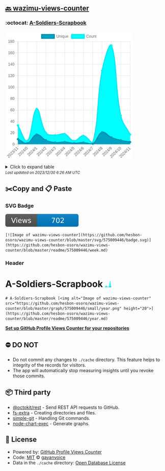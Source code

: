 ## [🔙 wazimu-views-counter](https://github.com/hesbon-osoro/wazimu-views-counter)

### :octocat: [A-Soldiers-Scrapbook](https://github.com/hesbon-osoro/A-Soldiers-Scrapbook)
![Image of wazimu-views-counter](https://github.com/hesbon-osoro/wazimu-views-counter/blob/master/graph/575009446/large/year.png)

<details>
	<summary>Click to expand table</summary>
	<h2>:calendar: Year Page Views Table</h2>
<table>
	<tr>
		<th>
			Last Updated
		</th>
		<th>
			Unique
		</th>
		<th>
			Count
		</th>
	</tr>
	<tr>
		<td>
			<code>2023/12/1</code>
		</td>
		<td>
			<code>4</code>
		</td>
		<td>
			<code>17</code>
		</td>
	</tr>
	<tr>
		<td>
			<code>2023/11/1</code>
		</td>
		<td>
			<code>7</code>
		</td>
		<td>
			<code>50</code>
		</td>
	</tr>
	<tr>
		<td>
			<code>2023/10/1</code>
		</td>
		<td>
			<code>12</code>
		</td>
		<td>
			<code>173</code>
		</td>
	</tr>
	<tr>
		<td>
			<code>2023/9/1</code>
		</td>
		<td>
			<code>21</code>
		</td>
		<td>
			<code>129</code>
		</td>
	</tr>
	<tr>
		<td>
			<code>2023/8/1</code>
		</td>
		<td>
			<code>1</code>
		</td>
		<td>
			<code>3</code>
		</td>
	</tr>
	<tr>
		<td>
			<code>2023/7/1</code>
		</td>
		<td>
			<code>3</code>
		</td>
		<td>
			<code>15</code>
		</td>
	</tr>
	<tr>
		<td>
			<code>2023/6/1</code>
		</td>
		<td>
			<code>2</code>
		</td>
		<td>
			<code>6</code>
		</td>
	</tr>
	<tr>
		<td>
			<code>2023/5/1</code>
		</td>
		<td>
			<code>4</code>
		</td>
		<td>
			<code>18</code>
		</td>
	</tr>
	<tr>
		<td>
			<code>2023/4/1</code>
		</td>
		<td>
			<code>3</code>
		</td>
		<td>
			<code>16</code>
		</td>
	</tr>
	<tr>
		<td>
			<code>2023/3/1</code>
		</td>
		<td>
			<code>7</code>
		</td>
		<td>
			<code>20</code>
		</td>
	</tr>
	<tr>
		<td>
			<code>2023/2/1</code>
		</td>
		<td>
			<code>17</code>
		</td>
		<td>
			<code>62</code>
		</td>
	</tr>
	<tr>
		<td>
			<code>2023/1/1</code>
		</td>
		<td>
			<code>2</code>
		</td>
		<td>
			<code>6</code>
		</td>
	</tr>
	<tr>
		<td>
			<code>2022/12/1</code>
		</td>
		<td>
			<code>9</code>
		</td>
		<td>
			<code>33</code>
		</td>
	</tr>
</table>

</details>
<small><i>Last updated on 2023/12/30 6:26 AM UTC</i></small>

## ✂️Copy and 📋 Paste
### SVG Badge
[![Image of wazimu-views-counter](https://github.com/hesbon-osoro/wazimu-views-counter/blob/master/svg/575009446/badge.svg)](https://github.com/hesbon-osoro/wazimu-views-counter/blob/master/readme/575009446/week.md)
```readme
[![Image of wazimu-views-counter](https://github.com/hesbon-osoro/wazimu-views-counter/blob/master/svg/575009446/badge.svg)](https://github.com/hesbon-osoro/wazimu-views-counter/blob/master/readme/575009446/week.md)
```
### Header
# A-Soldiers-Scrapbook [<img alt="Image of wazimu-views-counter" src="https://github.com/hesbon-osoro/wazimu-views-counter/blob/master/graph/575009446/small/year.png" height="20">](https://github.com/hesbon-osoro/wazimu-views-counter/blob/master/readme/575009446/year.md)
```readme
# A-Soldiers-Scrapbook [<img alt="Image of wazimu-views-counter" src="https://github.com/hesbon-osoro/wazimu-views-counter/blob/master/graph/575009446/small/year.png" height="20">](https://github.com/hesbon-osoro/wazimu-views-counter/blob/master/readme/575009446/year.md)
```
[**Set up GitHub Profile Views Counter for your repositories**](https://github.com/gayanvoice/github-profile-views-counter)
## ⛔ DO NOT
- Do not commit any changes to `./cache` directory. This feature helps to integrity of the records for visitors.
- The app will automatically stop measuring insights until you revoke those commits.
## 📦 Third party

- [@octokit/rest](https://www.npmjs.com/package/@octokit/rest) - Send REST API requests to GitHub.
- [fs-extra](https://www.npmjs.com/package/fs-extra) - Creating directories and files.
- [simple-git](https://www.npmjs.com/package/simple-git) - Handling Git commands.
- [node-chart-exec](https://www.npmjs.com/package/node-chart-exec) - Generate graphs.
## 📄 License
- Powered by: [GitHub Profile Views Counter](https://github.com/gayanvoice/github-profile-views-counter)
- Code: [MIT](./LICENSE) © [gayanvoice](https://github.com/gayanvoice/github-profile-views-counter)
- Data in the `./cache` directory: [Open Database License](https://opendatacommons.org/licenses/odbl/1-0/)